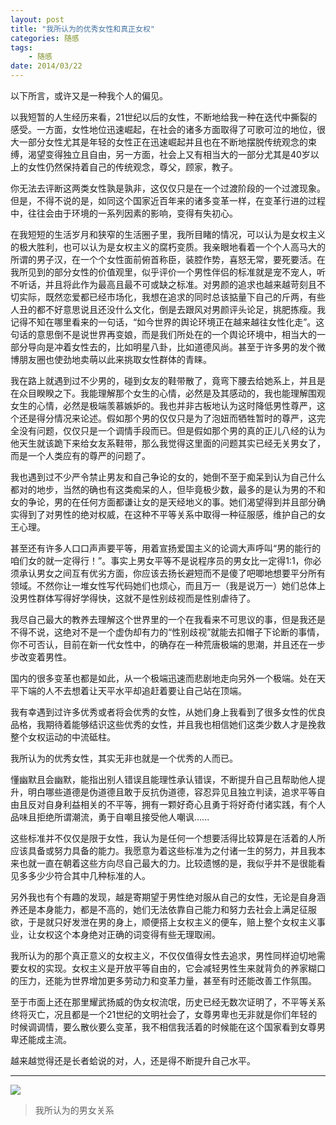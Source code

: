 ```yaml
---
layout: post
title: "我所认为的优秀女性和真正女权" 
categories: 随感
tags: 
	- 随感
date: 2014/03/22
---
```



以下所言，或许又是一种我个人的偏见。

以我短暂的人生经历来看，21世纪以后的女性，不断地给我一种在迭代中撕裂的感受。一方面，女性地位迅速崛起，在社会的诸多方面取得了可歌可泣的地位，很大一部分女性尤其是年轻的女性正在迅速崛起并且也在不断地摆脱传统观念的束缚，渴望变得独立且自由，<!--more-->另一方面，社会上又有相当大的一部分尤其是40岁以上的女性仍然保持着自己的传统观念，尊父，顾家，教子。


你无法去评断这两类女性孰是孰非，这仅仅只是在一个过渡阶段的一个过渡现象。但是，不得不说的是，如同这个国家近百年来的诸多变革一样，在变革行进的过程中，往往会由于环境的一系列因素的影响，变得有失初心。

在我短短的生活岁月和狭窄的生活圈子里，我所目睹的情况，可以认为是女权主义的极大胜利，也可以认为是女权主义的腐朽变质。我亲眼地看着一个个人高马大的所谓的男子汉，在一个个女性面前俯首称臣，装腔作势，喜怒无常，要死要活。在我所见到的部分女性的价值观里，似乎评价一个男性伴侣的标准就是宠不宠人，听不听话，并且将此作为最高且最不可或缺之标准。对男颜的追求也越来越苛刻且不切实际，既然恋爱都已经市场化，我想在追求的同时总该掂量下自己的斤两，有些人丑的都不好意思说且还没什么文化，倒是去跟风对男颜评头论足，挑肥拣瘦。我记得不知在哪里看来的一句话，“如今世界的舆论环境正在越来越往女性化走”。这句话的意思倒不是说世界再变娘，而是我们所处在的一个舆论环境中，相当大的一部分导向是冲着女性去的，比如明星八卦，比如道德风尚。甚至于许多男的发个微博朋友圈也使劲地卖萌以此来挑取女性群体的青睐。

我在路上就遇到过不少男的，碰到女友的鞋带散了，竟弯下腰去给她系上，并且是在众目睽睽之下。我能理解那个女生的心情，必然是及其感动的，我也能理解围观女生的心情，必然是极端羡慕嫉妒的。我也并非古板地认为这时降低男性尊严，这个还是得分情况来论述。假如那个男的仅仅只是为了泡妞而牺牲暂时的尊严，这完全没有问题，仅仅只是一个调情手段而已。但是假如那个男的真的正儿八经的认为他天生就该跪下来给女友系鞋带，那么我觉得这里面的问题其实已经无关男女了，而是一个人类应有的尊严的问题了。

我也遇到过不少严令禁止男友和自己争论的女的，她倒不至于痴呆到认为自己什么都对的地步，当然的确也有这类痴呆的人，但毕竟极少数，最多的是认为男的不和女的争论，男的在任何方面都谦让女的是天经地义的事。她们渴望得到并且部分确实得到了对男性的绝对权威，在这种不平等关系中取得一种征服感，维护自己的女王心理。

甚至还有许多人口口声声要平等，用着宣扬爱国主义的论调大声呼叫“男的能行的咱们女的就一定得行！”。事实上男女平等不是说程序员的男女比一定得1:1，你必须承认男女之间互有优劣方面，你应该去扬长避短而不是傻了吧唧地想要平分所有领域。不然你让一堆女性写代码她们也烦心，而且万一（我是说万一）她们总体上没男性群体写得好学得快，这就不是性别歧视而是性别虐待了。

我尽自己最大的教养去理解这个世界里的一个在我看来不可思议的事，但是我还是不得不说，这绝对不是一个虚伪却有力的“性别歧视”就能去扣帽子下论断的事情，你不可否认，目前在新一代女性中，的确存在一种荒唐极端的思潮，并且还在一步步改变着男性。

国内的很多变革也都是如此，从一个极端迅速而悲剧地走向另外一个极端。处在天平下端的人不去想着让天平水平却追赶着要让自己站在顶端。

我有幸遇到过许多优秀或者将会优秀的女性，从她们身上我看到了很多女性的优良品格，我期待着能够结识这些优秀的女性，并且我也相信她们这类少数人才是挽救整个女权运动的中流砥柱。

我所认为的优秀女性，其实无非也就是一个优秀的人而已。

懂幽默且会幽默，能指出别人错误且能理性承认错误，不断提升自己且帮助他人提升，明白哪些道德是伪道德且敢于反抗伪道德，容忍异见且独立判读，追求平等自由且反对自身利益相关的不平等，拥有一颗好奇心且勇于将好奇付诸实践，有个人品味且拒绝所谓潮流，勇于自嘲且接受他人嘲讽......

这些标准并不仅仅是限于女性，我认为是任何一个想要活得比较算是在活着的人所应该具备或努力具备的能力。我愿意为着这些标准为之付诸一生的努力，并且我本来也就一直在朝着这些方向尽自己最大的力。比较遗憾的是，我似乎并不是很能看见多多少少符合其中几种标准的人。

另外我也有个有趣的发现，越是寄期望于男性绝对服从自己的女性，无论是自身涵养还是本身能力，都是不高的，她们无法依靠自己能力和努力去社会上满足征服欲，于是就只好发泄在男的身上，顺便搭上女权主义的便车，赔上整个女权主义事业，让女权这个本身绝对正确的词变得有些无理取闹。

我所认为的那个真正意义的女权主义，不仅仅值得女性去追求，男性同样迫切地需要女权的实现。女权主义是开放平等自由的，它会减轻男性生来就背负的养家糊口的压力，还能为世界增加更多劳动力和变革力量，甚至有时还能改善工作氛围。

至于市面上还在那里耀武扬威的伪女权流氓，历史已经无数次证明了，不平等关系终将灭亡，况且都是一个21世纪的文明社会了，女尊男卑也无非就是你们年轻的时候调调情，要么散伙要么变革，我不相信我活着的时候能在这个国家看到女尊男卑还能成主流。

越来越觉得还是长者蛤说的对，人，还是得不断提升自己水平。





----------




![](http://ww3.sinaimg.cn/large/708485bfjw1eqce9136h4j218g0u7k0c.jpg)


> 我所认为的男女关系







